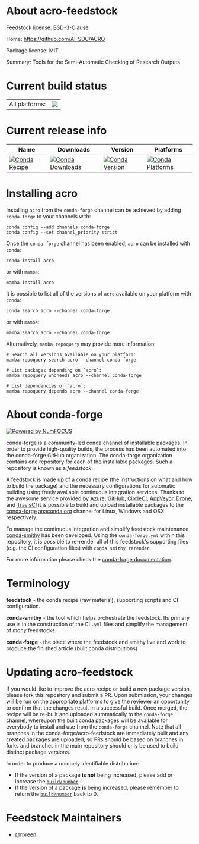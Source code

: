 About acro-feedstock
====================

Feedstock license: [BSD-3-Clause](https://github.com/conda-forge/acro-feedstock/blob/main/LICENSE.txt)

Home: https://github.com/AI-SDC/ACRO

Package license: MIT

Summary: Tools for the Semi-Automatic Checking of Research Outputs

Current build status
====================


<table><tr><td>All platforms:</td>
    <td>
      <a href="https://dev.azure.com/conda-forge/feedstock-builds/_build/latest?definitionId=24791&branchName=main">
        <img src="https://dev.azure.com/conda-forge/feedstock-builds/_apis/build/status/acro-feedstock?branchName=main">
      </a>
    </td>
  </tr>
</table>

Current release info
====================

| Name | Downloads | Version | Platforms |
| --- | --- | --- | --- |
| [![Conda Recipe](https://img.shields.io/badge/recipe-acro-green.svg)](https://anaconda.org/conda-forge/acro) | [![Conda Downloads](https://img.shields.io/conda/dn/conda-forge/acro.svg)](https://anaconda.org/conda-forge/acro) | [![Conda Version](https://img.shields.io/conda/vn/conda-forge/acro.svg)](https://anaconda.org/conda-forge/acro) | [![Conda Platforms](https://img.shields.io/conda/pn/conda-forge/acro.svg)](https://anaconda.org/conda-forge/acro) |

Installing acro
===============

Installing `acro` from the `conda-forge` channel can be achieved by adding `conda-forge` to your channels with:

```
conda config --add channels conda-forge
conda config --set channel_priority strict
```

Once the `conda-forge` channel has been enabled, `acro` can be installed with `conda`:

```
conda install acro
```

or with `mamba`:

```
mamba install acro
```

It is possible to list all of the versions of `acro` available on your platform with `conda`:

```
conda search acro --channel conda-forge
```

or with `mamba`:

```
mamba search acro --channel conda-forge
```

Alternatively, `mamba repoquery` may provide more information:

```
# Search all versions available on your platform:
mamba repoquery search acro --channel conda-forge

# List packages depending on `acro`:
mamba repoquery whoneeds acro --channel conda-forge

# List dependencies of `acro`:
mamba repoquery depends acro --channel conda-forge
```


About conda-forge
=================

[![Powered by
NumFOCUS](https://img.shields.io/badge/powered%20by-NumFOCUS-orange.svg?style=flat&colorA=E1523D&colorB=007D8A)](https://numfocus.org)

conda-forge is a community-led conda channel of installable packages.
In order to provide high-quality builds, the process has been automated into the
conda-forge GitHub organization. The conda-forge organization contains one repository
for each of the installable packages. Such a repository is known as a *feedstock*.

A feedstock is made up of a conda recipe (the instructions on what and how to build
the package) and the necessary configurations for automatic building using freely
available continuous integration services. Thanks to the awesome service provided by
[Azure](https://azure.microsoft.com/en-us/services/devops/), [GitHub](https://github.com/),
[CircleCI](https://circleci.com/), [AppVeyor](https://www.appveyor.com/),
[Drone](https://cloud.drone.io/welcome), and [TravisCI](https://travis-ci.com/)
it is possible to build and upload installable packages to the
[conda-forge](https://anaconda.org/conda-forge) [anaconda.org](https://anaconda.org/)
channel for Linux, Windows and OSX respectively.

To manage the continuous integration and simplify feedstock maintenance
[conda-smithy](https://github.com/conda-forge/conda-smithy) has been developed.
Using the ``conda-forge.yml`` within this repository, it is possible to re-render all of
this feedstock's supporting files (e.g. the CI configuration files) with ``conda smithy rerender``.

For more information please check the [conda-forge documentation](https://conda-forge.org/docs/).

Terminology
===========

**feedstock** - the conda recipe (raw material), supporting scripts and CI configuration.

**conda-smithy** - the tool which helps orchestrate the feedstock.
                   Its primary use is in the construction of the CI ``.yml`` files
                   and simplify the management of *many* feedstocks.

**conda-forge** - the place where the feedstock and smithy live and work to
                  produce the finished article (built conda distributions)


Updating acro-feedstock
=======================

If you would like to improve the acro recipe or build a new
package version, please fork this repository and submit a PR. Upon submission,
your changes will be run on the appropriate platforms to give the reviewer an
opportunity to confirm that the changes result in a successful build. Once
merged, the recipe will be re-built and uploaded automatically to the
`conda-forge` channel, whereupon the built conda packages will be available for
everybody to install and use from the `conda-forge` channel.
Note that all branches in the conda-forge/acro-feedstock are
immediately built and any created packages are uploaded, so PRs should be based
on branches in forks and branches in the main repository should only be used to
build distinct package versions.

In order to produce a uniquely identifiable distribution:
 * If the version of a package **is not** being increased, please add or increase
   the [``build/number``](https://docs.conda.io/projects/conda-build/en/latest/resources/define-metadata.html#build-number-and-string).
 * If the version of a package **is** being increased, please remember to return
   the [``build/number``](https://docs.conda.io/projects/conda-build/en/latest/resources/define-metadata.html#build-number-and-string)
   back to 0.

Feedstock Maintainers
=====================

* [@rpreen](https://github.com/rpreen/)

